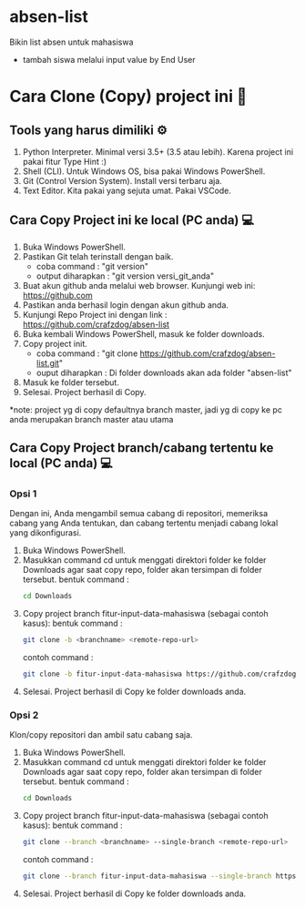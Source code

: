 # absen-list

Bikin list absen untuk mahasiswa

* tambah siswa melalui input value by End User

# Cara Clone (Copy) project ini 🍎

## Tools yang harus dimiliki ⚙️

1. Python Interpreter. Minimal versi 3.5+ (3.5 atau lebih). Karena project ini pakai fitur Type Hint :)
2. Shell (CLI). Untuk Windows OS, bisa pakai Windows PowerShell.
3. Git (Control Version System). Install versi terbaru aja.
4. Text Editor. Kita pakai yang sejuta umat. Pakai VSCode.

## Cara Copy Project ini ke local (PC anda) 💻

1. Buka Windows PowerShell.
2. Pastikan Git telah terinstall dengan baik.
   * coba command : "git version"
   * output diharapkan : "git version versi_git_anda"
3. Buat akun github anda melalui web browser. Kunjungi web ini:  https://github.com
4. Pastikan anda berhasil login dengan akun github anda.
5. Kunjungi Repo Project ini dengan link : https://github.com/crafzdog/absen-list
6. Buka kembali Windows PowerShell, masuk ke folder downloads.
7. Copy project init.
   * coba command : "git clone https://github.com/crafzdog/absen-list.git"
   * ouput diharapkan : Di folder downloads akan ada folder "absen-list"
8. Masuk ke folder tersebut.
9. Selesai. Project berhasil di Copy.

*note: project yg di copy defaultnya branch master, jadi yg di copy ke pc anda merupakan branch master atau utama 
## Cara Copy Project branch/cabang tertentu ke local (PC anda) 💻

### Opsi 1 
Dengan ini, Anda mengambil semua cabang di repositori, memeriksa cabang yang Anda tentukan, dan cabang tertentu menjadi cabang lokal yang dikonfigurasi.
 
1. Buka Windows PowerShell.
2. Masukkan command cd untuk menggati direktori folder ke folder Downloads agar saat copy repo, folder akan tersimpan di folder tersebut.
   bentuk command :
   ```bash
   cd Downloads
   ```
3. Copy project branch fitur-input-data-mahasiswa (sebagai contoh kasus):
   bentuk command :
   ```bash
   git clone -b <branchname> <remote-repo-url>
   ```
   contoh command :
   ```bash
   git clone -b fitur-input-data-mahasiswa https://github.com/crafzdog/absen-list.git
   ```
4. Selesai. Project berhasil di Copy ke folder downloads anda.
   

### Opsi 2
Klon/copy repositori dan ambil satu cabang saja.
 
1. Buka Windows PowerShell.
2. Masukkan command cd untuk menggati direktori folder ke folder Downloads agar saat copy repo, folder akan tersimpan di folder tersebut.
   bentuk command :
   ```bash
   cd Downloads
   ```
3. Copy project branch fitur-input-data-mahasiswa (sebagai contoh kasus):
   bentuk command :
   ```bash
   git clone --branch <branchname> --single-branch <remote-repo-url>
   ```
   contoh command :
   ```bash
   git clone --branch fitur-input-data-mahasiswa --single-branch https://github.com/crafzdog/absen-list.git
   ```
4. Selesai. Project berhasil di Copy ke folder downloads anda.
